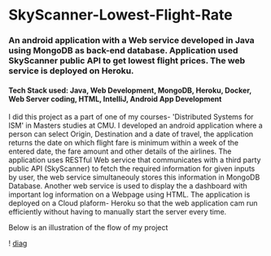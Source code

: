# SkyScanner-Lowest-Flight-Rate
### An android application with a Web service developed in Java using MongoDB as back-end database. Application used SkyScanner public API to get lowest flight prices. The web service is deployed on Heroku.

#### Tech Stack used: Java, Web Development, MongoDB, Heroku, Docker, Web Server coding, HTML, IntelliJ, Android App Development

I did this project as a part of one of my courses- 'Distributed Systems for ISM' in Masters studies at CMU. I developed an android application where a person can select Origin, Destination and a date of travel, the application returns the date on which flight fare is minimum within a week of the entered date, the fare amount and other details of the airlines. The application uses RESTful Web service that communicates with a third party public API (SkyScanner) to fetch the required information for given inputs by user, the web service simultaneouly stores this information in MongoDB Database. Another web service is used to display the a dashboard with important log information on a Webpage using HTML. 
The application is deployed on a Cloud plaform- Heroku so that the web application cam run efficiently without having to manually start the server every time.

Below is an illustration of the flow of my project

! [diag](https://github.com/kirtimotwani/SkyScanner-Lowest-Flight-Rate/blob/master/android.jpg)
